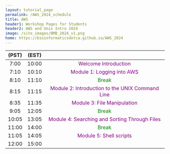 ```yaml
---
layout: tutorial_page
permalink: /AWS_2024_schedule
title: AWS
header1: Workshop Pages for Students
header2: AWS and Unix Intro 2024
image: /site_images/BMB_2024_v1.png
home: https://bioinformaticsdotca.github.io/AWS_2024
---
```


| (PST) | (EST) |                                                                |
| :---: | :---: | :-------------------------------------------------------------------------------: |
| 7:00  | 10:00 |              <font color="purple">Welcome Introduction </font>               |
| 7:10  | 10:10 |          <font color="purple">Module 1: Logging into AWS </font>          |
| 8:10  | 11:10 |                         <font color="green">Break</font>                          |
| 8:15  | 11:15 | <font color="purple">Module 2: Introduction to the UNIX Command Line </font> |
| 8:35  | 11:35 |              <font color="purple">Module 3: File Manipulation</font>              |
| 9:05  | 12:05 |                         <font color="green">Break</font>                          |
| 10:05 | 13:05 |  <font color="purple">Module 4: Searching and Sorting Through Files </font>  |
| 11:00 | 14:00 |                         <font color="green">Break</font>                          |
| 11:05 | 14:05 |             <font color="purple">Module 5: Shell scripts </font>             |
| 12:00 | 15:00 |                                                                                   |
